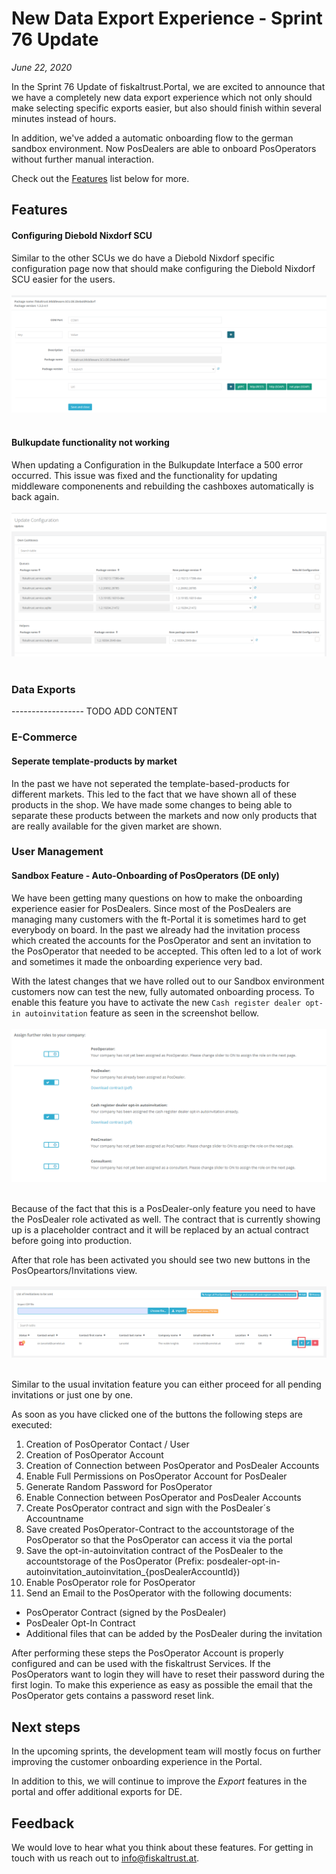 # New Data Export Experience - Sprint 76 Update
_June 22, 2020_

In the Sprint 76 Update of fiskaltrust.Portal, we are excited to announce that we have a completely new data export experience which not only should make selecting specific exports easier, but also should finish within several minutes instead of hours. 

In addition, we've added a automatic onboarding flow to the german sandbox environment. Now PosDealers are able to onboard PosOperators without further manual interaction.

Check out the [Features](#features) list below for more.

## Features

#### Configuring Diebold Nixdorf SCU
Similar to the other SCUs we do have a Diebold Nixdorf specific configuration page now that should make configuring the Diebold Nixdorf SCU easier for the users.
<br/>
<br/>
![diebold-nixdorf-scu-configuration](images/sprint-76/diebold-scu-configuration.png)<br><br>

#### Bulkupdate functionality not working
When updating a Configuration in the Bulkupdate Interface a 500 error occurred. This issue was fixed and the functionality for updating middleware componenents and rebuilding the cashboxes automatically is back again.
<br/>
<br/>
![bulk-update-page](images/sprint-76/bulk-update-page.png)<br><br>

### Data Exports 

------------------ TODO ADD CONTENT

### E-Commerce

#### Seperate template-products by market
In the past we have not seperated the template-based-products for different markets. This led to the fact that we have shown all of these products in the shop. We have made some changes to being able to separate these products between the markets and now only products that are really available for the given market are shown.

### User Management

#### Sandbox Feature - Auto-Onboarding of PosOperators (DE only)
We have been getting many questions on how to make the onboarding experience easier for PosDealers. Since most of the PosDealers are managing many customers with the ft-Portal it is sometimes hard to get everybody on board. In the past we already had the invitation process which created the accounts for the PosOperator and sent an invitation to the PosOperator that needed to be accepted. This often led to a lot of work and sometimes it made the onboarding experience very bad. 

With the latest changes that we have rolled out to our Sandbox environment customers now can test the new, fully automated onboarding process. To enable this feature you have to activate the new `Cash register dealer opt-in autoinvitation` feature as seen in the screenshot bellow.
<br/>
<br/>
![role-optin-activation](images/sprint-76/role-optin-activation.png)<br><br>

Because of the fact that this is a PosDealer-only feature you need to have the PosDealer role activated as well. The contract that is currently showing up is a placeholder contract and it will be replaced by an actual contract before going into production.

After that role has been activated you should see two new buttons in the PosOpeartors/Invitations view. 
<br/>
<br/>
![autoinvitation-posoperators](images/sprint-76/autoinvite-posoperators.png)<br><br>

Similar to the usual invitation feature you can either proceed for all pending invitations or just one by one. 

As soon as you have clicked one of the buttons the following steps are executed:

1. Creation of PosOperator Contact / User
1. Creation of PosOperator Account
1. Creation of Connection between PosOperator and PosDealer Accounts
1. Enable Full Permissions on PosOperator Account for PosDealer
1. Generate Random Password for PosOperator
1. Enable Connection between PosOperator and PosDealer Accounts
1. Create PosOperator contract and sign with the PosDealer´s Accountname
1. Save created PosOperator-Contract to the accountstorage of the PosOperator so that the PosOperator can access it via the portal
1. Save the opt-in-autoinvitation contract of the PosDealer to the accountstorage of the PosOperator (Prefix: posdealer-opt-in-autoinvitation_autoinvitation_{posDealerAccountId})
1. Enable PosOperator role for PosOperator
1. Send an Email to the PosOperator with the following documents:

- PosOperator Contract (signed by the PosDealer)
- PosDealer Opt-In Contract
- Additional files that can be added by the PosDealer during the invitation

After performing these steps the PosOperator Account is properly configured and can be used with the fiskaltrust Services. If the PosOperators want to login they will have to reset their password during the first login. To make this experience as easy as possible the email that the PosOperator gets contains a password reset link.

## Next steps
In the upcoming sprints, the development team will mostly focus on further improving the customer onboarding experience in the Portal.

In addition to this, we will continue to improve the _Export_ features in the portal and offer additional exports for DE.

## Feedback

We would love to hear what you think about these features. For getting in touch with us reach out to [info@fiskaltrust.at](mailto:info@fiskaltrust.at).